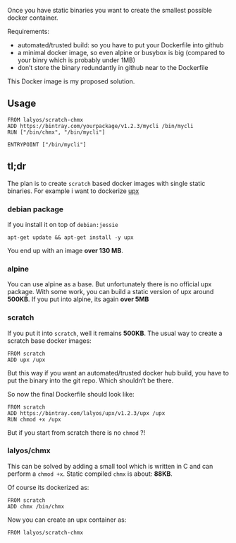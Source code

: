 Once you have static binaries you want to create the smallest possible docker container.

Requirements:
- automated/trusted build: so you have to put your Dockerfile into github
- a minimal docker image, so even alpine or busybox is big (compared to your binry which is probably under 1MB)
- don’t store the binary redundantly in github near to the Dockerfile

This Docker image is my proposed solution.

## Usage

```
FROM lalyos/scratch-chmx
ADD https://bintray.com/yourpackage/v1.2.3/mycli /bin/mycli
RUN ["/bin/chmx", "/bin/mycli"]

ENTRYPOINT ["/bin/mycli"]
```

## tl;dr

The plan is to create `scratch` based docker images with single static binaries.
For example i want to dockerize [upx](http://upx.sourceforge.net)

### debian package

if you install it on top of `debian:jessie`

```
apt-get update && apt-get install -y upx
```
You end up with an image **over 130 MB**. 

### alpine

You can use alpine as a base. But unfortunately there is no official upx
package. With some work, you can build a static version of upx around **500KB**. 
If you put into alpine, its again **over 5MB**

### scratch

If you put it into `scratch`, well it remains **500KB**. The usual way to create
a scratch base docker images:

```
FROM scratch
ADD upx /upx
```

But this way if you want an automated/trusted docker hub build, you have to 
put the binary into the git repo. Which shouldn’t be there.

So now the final Dockerfile should look like:

```
FROM scratch
ADD https://bintray.com/lalyos/upx/v1.2.3/upx /upx
RUN chmod +x /upx
```

But if you start from scratch there is no `chmod` ?! 

### lalyos/chmx

This can be solved by adding a small tool which is
written in C and can perform a `chmod +x`. Static compiled `chmx`
is about: **88KB**. 

Of course its dockerized as:
```
FROM scratch
ADD chmx /bin/chmx
```

Now you can create an upx container as:

```
FROM lalyos/scratch-chmx

```

